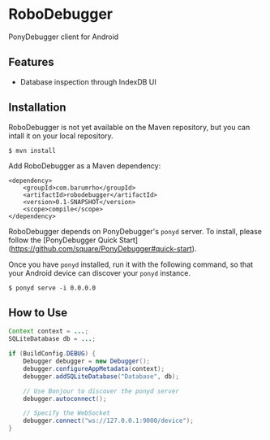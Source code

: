 # RoboDebugger

PonyDebugger client for Android

## Features
- Database inspection through IndexDB UI

## Installation
RoboDebugger is not yet available on the Maven repository, but you
can intall it on your local repository.

```
$ mvn install
```

Add RoboDebugger as a Maven dependency:

```
<dependency>
    <groupId>com.barumrho</groupId>
    <artifactId>robodebugger</artifactId>
    <version>0.1-SNAPSHOT</version>
    <scope>compile</scope>
</dependency>
```

RoboDebugger depends on PonyDebugger's `ponyd` server. To install,
please follow the [PonyDebugger Quick Start]
(https://github.com/square/PonyDebugger#quick-start).

Once you have `ponyd` installed, run it with the following command,
so that your Android device can discover your `ponyd` instance.

```
$ ponyd serve -i 0.0.0.0
```

## How to Use

```java
Context context = ...;
SQLiteDatabase db = ...;

if (BuildConfig.DEBUG) {
    Debugger debugger = new Debugger();
    debugger.configureAppMetadata(context);
    debugger.addSQLiteDatabase("Database", db);

    // Use Bonjour to discover the ponyd server
    debugger.autoconnect();

    // Specify the WebSocket
    debugger.connect("ws://127.0.0.1:9000/device");
}
```

